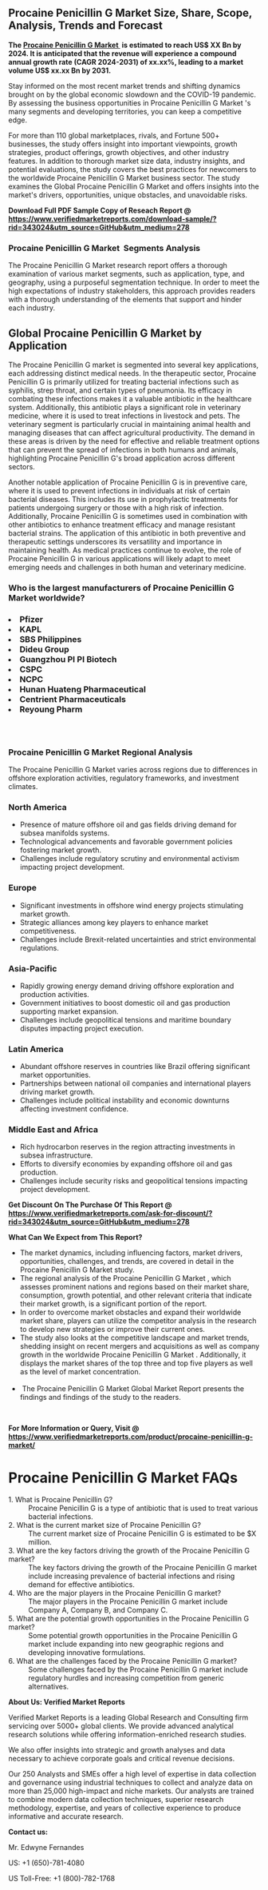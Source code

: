 <h2><strong>Procaine Penicillin G Market Size, Share, Scope, Analysis, Trends and Forecast</strong></h2><p><strong>The&nbsp;<a href="https://www.verifiedmarketreports.com/download-sample/?rid=343024&utm_source=GitHub&utm_medium=278" target="_blank">Procaine Penicillin G Market </a>&nbsp;is estimated to reach US$ XX Bn by 2024. It is anticipated that the revenue will experience a compound annual growth rate (CAGR 2024-2031) of xx.xx%, leading to a market volume US$ xx.xx Bn by 2031.</strong></p><p>Stay informed on the most recent market trends and shifting dynamics brought on by the global economic slowdown and the COVID-19 pandemic. By assessing the business opportunities in Procaine Penicillin G Market 's many segments and developing territories, you can keep a competitive edge.</p><p>For more than 110 global marketplaces, rivals, and Fortune 500+ businesses, the study offers insight into important viewpoints, growth strategies, product offerings, growth objectives, and other industry features. In addition to thorough market size data, industry insights, and potential evaluations, the study covers the best practices for newcomers to the worldwide Procaine Penicillin G Market business sector. The study examines the Global Procaine Penicillin G Market and offers insights into the market's drivers, opportunities, unique obstacles, and unavoidable risks.</p><p id="" class=""><strong>Download Full PDF Sample Copy of Reseach Report @ <a href="https://www.verifiedmarketreports.com/download-sample/?rid=343024&utm_source=GitHub&utm_medium=278" target="_blank">https://www.verifiedmarketreports.com/download-sample/?rid=343024&utm_source=GitHub&utm_medium=278</a></strong></p><h3>Procaine Penicillin G Market &nbsp;Segments Analysis</h3><p>The Procaine Penicillin G Market research report offers a thorough examination of various market segments, such as application, type, and geography, using a purposeful segmentation technique. In order to meet the high expectations of industry stakeholders, this approach provides readers with a thorough understanding of the elements that support and hinder each industry.<br /> <h2>Global Procaine Penicillin G Market by Application</h2><p>The Procaine Penicillin G market is segmented into several key applications, each addressing distinct medical needs. In the therapeutic sector, Procaine Penicillin G is primarily utilized for treating bacterial infections such as syphilis, strep throat, and certain types of pneumonia. Its efficacy in combating these infections makes it a valuable antibiotic in the healthcare system. Additionally, this antibiotic plays a significant role in veterinary medicine, where it is used to treat infections in livestock and pets. The veterinary segment is particularly crucial in maintaining animal health and managing diseases that can affect agricultural productivity. The demand in these areas is driven by the need for effective and reliable treatment options that can prevent the spread of infections in both humans and animals, highlighting Procaine Penicillin G's broad application across different sectors.</p><p>Another notable application of Procaine Penicillin G is in preventive care, where it is used to prevent infections in individuals at risk of certain bacterial diseases. This includes its use in prophylactic treatments for patients undergoing surgery or those with a high risk of infection. Additionally, Procaine Penicillin G is sometimes used in combination with other antibiotics to enhance treatment efficacy and manage resistant bacterial strains. The application of this antibiotic in both preventive and therapeutic settings underscores its versatility and importance in maintaining health. As medical practices continue to evolve, the role of Procaine Penicillin G in various applications will likely adapt to meet emerging needs and challenges in both human and veterinary medicine.</p></p><h3 id="" class="">Who is the largest manufacturers of&nbsp;Procaine Penicillin G Market worldwide?</h3><h3 class=""></Li><Li>Pfizer</Li><Li> KAPL</Li><Li> SBS Philippines</Li><Li> Dideu Group</Li><Li> Guangzhou PI PI Biotech</Li><Li> CSPC</Li><Li> NCPC</Li><Li> Hunan Huateng Pharmaceutical</Li><Li> Centrient Pharmaceuticals</Li><Li> Reyoung Pharm</h3><h3 id="" class="">&nbsp;</h3><h3 id="" class="">Procaine Penicillin G Market Regional Analysis</h3><p id="" class="">The Procaine Penicillin G Market varies across regions due to differences in offshore exploration activities, regulatory frameworks, and investment climates.</p><h3 id="" class="">North America</h3><ul><li>Presence of mature offshore oil and gas fields driving demand for subsea manifolds systems.</li><li>Technological advancements and favorable government policies fostering market growth.</li><li>Challenges include regulatory scrutiny and environmental activism impacting project development.</li></ul><h3 id="" class="">Europe</h3><ul><li>Significant investments in offshore wind energy projects stimulating market growth.</li><li>Strategic alliances among key players to enhance market competitiveness.</li><li>Challenges include Brexit-related uncertainties and strict environmental regulations.</li></ul><h3 id="" class="">Asia-Pacific</h3><ul><li>Rapidly growing energy demand driving offshore exploration and production activities.</li><li>Government initiatives to boost domestic oil and gas production supporting market expansion.</li><li>Challenges include geopolitical tensions and maritime boundary disputes impacting project execution.</li></ul><h3 id="" class="">Latin America</h3><ul><li>Abundant offshore reserves in countries like Brazil offering significant market opportunities.</li><li>Partnerships between national oil companies and international players driving market growth.</li><li>Challenges include political instability and economic downturns affecting investment confidence.</li></ul><h3 id="" class="">Middle East and Africa</h3><ul><li>Rich hydrocarbon reserves in the region attracting investments in subsea infrastructure.</li><li>Efforts to diversify economies by expanding offshore oil and gas production.</li><li>Challenges include security risks and geopolitical tensions impacting project development.</li></ul><p id="" class=""><strong>Get Discount On The Purchase Of This Report @ <a href="https://www.verifiedmarketreports.com/ask-for-discount/?rid=343024&utm_source=GitHub&utm_medium=278" target="_blank">https://www.verifiedmarketreports.com/ask-for-discount/?rid=343024&utm_source=GitHub&utm_medium=278</a></strong></p><p><strong>What Can We Expect from This Report?</strong></p><ul><li>The market dynamics, including influencing factors, market drivers, opportunities, challenges, and trends, are covered in detail in the Procaine Penicillin G Market study.<br /> </li><li>The regional analysis of the Procaine Penicillin G Market , which assesses prominent nations and regions based on their market share, consumption, growth potential, and other relevant criteria that indicate their market growth, is a significant portion of the report.<br /> </li><li>In order to overcome market obstacles and expand their worldwide market share, players can utilize the competitor analysis in the research to develop new strategies or improve their current ones.<br /> </li><li>The study also looks at the competitive landscape and market trends, shedding insight on recent mergers and acquisitions as well as company growth in the worldwide Procaine Penicillin G Market . Additionally, it displays the market shares of the top three and top five players as well as the level of market concentration.<br /><br /></li><li>&nbsp;The Procaine Penicillin G Market Global Market Report presents the findings and findings of the study to the readers.</li></ul><p id="" class="">&nbsp;</p><p id="" class=""><strong>For More Information or Query, Visit @ <a href="https://www.verifiedmarketreports.com/product/procaine-penicillin-g-market/" target="_blank">https://www.verifiedmarketreports.com/product/procaine-penicillin-g-market/</a></strong></p><h1>Procaine Penicillin G Market FAQs</h1><dl> <dt>1. What is Procaine Penicillin G?</dt> <dd>Procaine Penicillin G is a type of antibiotic that is used to treat various bacterial infections.</dd> <dt>2. What is the current market size of Procaine Penicillin G?</dt> <dd>The current market size of Procaine Penicillin G is estimated to be $X million.</dd> <dt>3. What are the key factors driving the growth of the Procaine Penicillin G market?</dt> <dd>The key factors driving the growth of the Procaine Penicillin G market include increasing prevalence of bacterial infections and rising demand for effective antibiotics.</dd> <dt>4. Who are the major players in the Procaine Penicillin G market?</dt> <dd>The major players in the Procaine Penicillin G market include Company A, Company B, and Company C.</dd> <dt>5. What are the potential growth opportunities in the Procaine Penicillin G market?</dt> <dd>Some potential growth opportunities in the Procaine Penicillin G market include expanding into new geographic regions and developing innovative formulations.</dd> <dt>6. What are the challenges faced by the Procaine Penicillin G market?</dt> <dd>Some challenges faced by the Procaine Penicillin G market include regulatory hurdles and increasing competition from generic alternatives.</dd> <!-- Add more FAQs and answers as needed --></dl></body></html><p id="" class=""><strong>About Us: Verified Market Reports</strong></p><p id="" class="">Verified Market Reports is a leading Global Research and Consulting firm servicing over 5000+ global clients. We provide advanced analytical research solutions while offering information-enriched research studies.</p><p id="" class="">We also offer insights into strategic and growth analyses and data necessary to achieve corporate goals and critical revenue decisions.</p><p id="" class="">Our 250 Analysts and SMEs offer a high level of expertise in data collection and governance using industrial techniques to collect and analyze data on more than 25,000 high-impact and niche markets. Our analysts are trained to combine modern data collection techniques, superior research methodology, expertise, and years of collective experience to produce informative and accurate research.</p><p id="" class=""><strong>Contact us:</strong></p><p id="" class="">Mr. Edwyne Fernandes</p><p id="" class="">US: +1 (650)-781-4080</p><p id="" class="">US Toll-Free: +1 (800)-782-1768</p>
